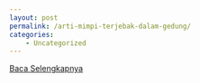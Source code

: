 ```yaml
---
layout: post
permalink: /arti-mimpi-terjebak-dalam-gedung/
categories:
    - Uncategorized
---
```


[Baca Selengkapnya](/05)